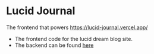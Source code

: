 # Lucid Journal

The frontend that powers https://lucid-journal.vercel.app/

* The frontend code for the lucid dream blog site.
* The backend can be found [here](https://github.com/rohankid1/lucid-journal-backend)
